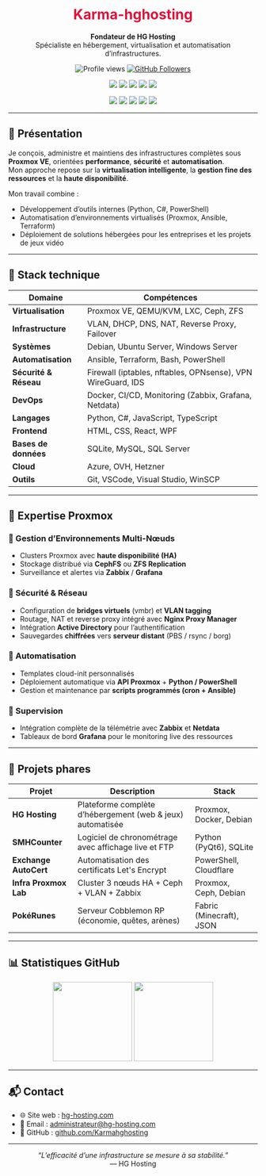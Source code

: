 <h1 align="center" style="color:#dc143c;">Karma-hghosting</h1>

<p align="center">
  <strong>Fondateur de HG Hosting</strong><br>
  Spécialiste en hébergement, virtualisation et automatisation d’infrastructures.
</p>

<p align="center">
  <img src="https://komarev.com/ghpvc/?username=Karmahghosting&label=Visiteurs&color=dc143c&style=flat" alt="Profile views" />
  <a href="https://github.com/Karmahghosting?tab=followers">
    <img src="https://img.shields.io/github/followers/Karmahghosting?label=Followers&style=social" alt="GitHub Followers" />
  </a>
</p>

<p align="center">
  <!-- Langages -->
  <img src="https://img.shields.io/badge/Bash-121011?style=for-the-badge&logo=gnu-bash&logoColor=white" />
  <img src="https://img.shields.io/badge/Python-14354C?style=for-the-badge&logo=python&logoColor=white" />
  <img src="https://img.shields.io/badge/C%23-239120?style=for-the-badge&logo=c-sharp&logoColor=white" />
  <img src="https://img.shields.io/badge/JavaScript-F7DF1E?style=for-the-badge&logo=javascript&logoColor=black" />
  <img src="https://img.shields.io/badge/TypeScript-3178C6?style=for-the-badge&logo=typescript&logoColor=white" />
</p>

<p align="center">
  <!-- Systèmes & Outils -->
  <img src="https://img.shields.io/badge/Debian-A81D33?style=for-the-badge&logo=debian&logoColor=white" />
  <img src="https://img.shields.io/badge/Proxmox-E57000?style=for-the-badge&logo=proxmox&logoColor=white" />
  <img src="https://img.shields.io/badge/Ansible-EE0000?style=for-the-badge&logo=ansible&logoColor=white" />
  <img src="https://img.shields.io/badge/Terraform-623CE4?style=for-the-badge&logo=terraform&logoColor=white" />
  <img src="https://img.shields.io/badge/PowerShell-5391FE?style=for-the-badge&logo=powershell&logoColor=white" />
</p>

---

## 🧭 Présentation

Je conçois, administre et maintiens des infrastructures complètes sous **Proxmox VE**, orientées **performance**, **sécurité** et **automatisation**.  
Mon approche repose sur la **virtualisation intelligente**, la **gestion fine des ressources** et la **haute disponibilité**.

Mon travail combine :
- Développement d’outils internes (Python, C#, PowerShell)  
- Automatisation d’environnements virtualisés (Proxmox, Ansible, Terraform)  
- Déploiement de solutions hébergées pour les entreprises et les projets de jeux vidéo

---

## 🧰 Stack technique

| Domaine | Compétences |
|----------|--------------|
| **Virtualisation** | Proxmox VE, QEMU/KVM, LXC, Ceph, ZFS |
| **Infrastructure** | VLAN, DHCP, DNS, NAT, Reverse Proxy, Failover |
| **Systèmes** | Debian, Ubuntu Server, Windows Server |
| **Automatisation** | Ansible, Terraform, Bash, PowerShell |
| **Sécurité & Réseau** | Firewall (iptables, nftables, OPNsense), VPN WireGuard, IDS |
| **DevOps** | Docker, CI/CD, Monitoring (Zabbix, Grafana, Netdata) |
| **Langages** | Python, C#, JavaScript, TypeScript |
| **Frontend** | HTML, CSS, React, WPF |
| **Bases de données** | SQLite, MySQL, SQL Server |
| **Cloud** | Azure, OVH, Hetzner |
| **Outils** | Git, VSCode, Visual Studio, WinSCP |

---

## 🧱 Expertise Proxmox

### 🔹 Gestion d’Environnements Multi-Nœuds
- Clusters Proxmox avec **haute disponibilité (HA)**  
- Stockage distribué via **CephFS** ou **ZFS Replication**  
- Surveillance et alertes via **Zabbix** / **Grafana**

### 🔹 Sécurité & Réseau
- Configuration de **bridges virtuels** (vmbr) et **VLAN tagging**  
- Routage, NAT et reverse proxy intégré avec **Nginx Proxy Manager**  
- Intégration **Active Directory** pour l’authentification  
- Sauvegardes **chiffrées** vers **serveur distant** (PBS / rsync / borg)

### 🔹 Automatisation
- Templates cloud-init personnalisés  
- Déploiement automatique via **API Proxmox** + **Python / PowerShell**  
- Gestion et maintenance par **scripts programmés (cron + Ansible)**

### 🔹 Supervision
- Intégration complète de la télémétrie avec **Zabbix** et **Netdata**  
- Tableaux de bord **Grafana** pour le monitoring live des ressources

---

## 🚀 Projets phares

| Projet | Description | Stack |
|--------|--------------|--------|
| **HG Hosting** | Plateforme complète d’hébergement (web & jeux) automatisée | Proxmox, Docker, Debian |
| **SMHCounter** | Logiciel de chronométrage avec affichage live et FTP | Python (PyQt6), SQLite |
| **Exchange AutoCert** | Automatisation des certificats Let's Encrypt | PowerShell, Cloudflare |
| **Infra Proxmox Lab** | Cluster 3 nœuds HA + Ceph + VLAN + Zabbix | Proxmox, Ceph, Debian |
| **PokéRunes** | Serveur Cobblemon RP (économie, quêtes, arènes) | Fabric (Minecraft), JSON |

---

## 📊 Statistiques GitHub

<p align="center">
  <img src="https://github-readme-stats.vercel.app/api?username=Karmahghosting&show_icons=true&theme=dark&title_color=dc143c&icon_color=dc143c&text_color=c0c0c0&bg_color=0d1117" height="160" />
  <img src="https://github-readme-stats.vercel.app/api/top-langs/?username=Karmahghosting&layout=compact&theme=dark&title_color=dc143c&text_color=c0c0c0&bg_color=0d1117" height="160" />
</p>

---

## 📬 Contact

- 🌐 Site web : [hg-hosting.com](https://hg-hosting.com)  
- 📧 Email : [administrateur@hg-hosting.com](mailto:administrateur@hg-hosting.com)  
- 🧭 GitHub : [github.com/Karmahghosting](https://github.com/Karmahghosting)

---

<p align="center">
  <i>“L’efficacité d’une infrastructure se mesure à sa stabilité.”</i><br>
  — HG Hosting
</p>
